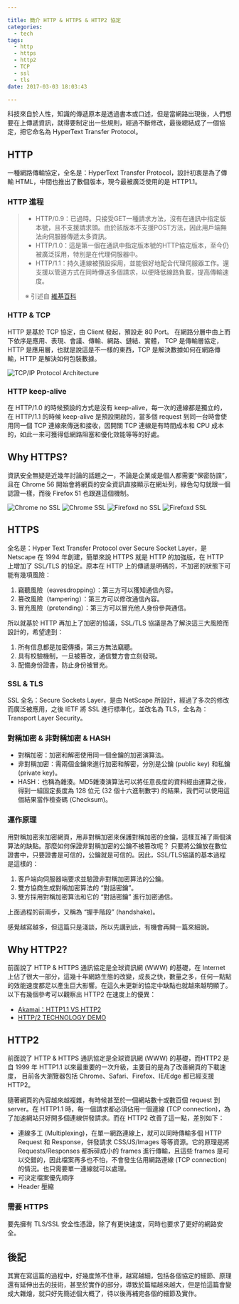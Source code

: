 ```yaml
---

title: 簡介 HTTP & HTTPS & HTTP2 協定
categories: 
  - tech
tags:
  - http
  - https
  - http2
  - TCP
  - ssl
  - tls
date: 2017-03-03 18:03:43

---
```



科技來自於人性，知識的傳遞原本是透過書本或口述，但是當網路出現後，人們想要在上傳遞資訊，就得要制定出一些規則，經過不斷修改，最後總結成了一個協定，把它命名為 HyperText Transfer Protocol。

## HTTP ##

一種網路傳輸協定，全名是：HyperText Transfer Protocol，設計初衷是為了傳輸 HTML，中間也推出了數個版本，現今最被廣泛使用的是 HTTP1.1。

### HTTP 進程 ###

> - HTTP/0.9：已過時。只接受GET一種請求方法，沒有在通訊中指定版本號，且不支援請求頭。由於該版本不支援POST方法，因此用戶端無法向伺服器傳遞太多資訊。
> - HTTP/1.0：這是第一個在通訊中指定版本號的HTTP協定版本，至今仍被廣泛採用，特別是在代理伺服器中。
> - HTTP/1.1：持久連線被預設採用，並能很好地配合代理伺服器工作。還支援以管道方式在同時傳送多個請求，以便降低線路負載，提高傳輸速度。
>
> ※ 引述自 [維基百科](https://zh.wikipedia.org/wiki/%E8%B6%85%E6%96%87%E6%9C%AC%E4%BC%A0%E8%BE%93%E5%8D%8F%E8%AE%AE)

<!-- more -->

### HTTP & TCP ###

HTTP 是基於 TCP 協定，由 Client 發起，預設走 80 Port。
在網路分層中由上而下依序是應用、表現、會議、傳輸、網路、鏈結、實體， TCP 是傳輸層協定，HTTP 是應用層，也就是說這是不一樣的東西，TCP 是解決數據如何在網路傳輸，HTTP 是解決如何包裝數據。

![TCP/IP Protocol Architecture](TCPIP-Protocol-Architecture.gif)

### HTTP keep-alive ###

在 HTTP/1.0 的時候預設的方式是沒有 keep-alive，每一次的連線都是獨立的，在 HTTP/1.1 的時候 keep-alive 是預設開啟的，當多個 request 到同一台時會使用同一個 TCP 連線來傳送和接收，因開關 TCP 連線是有時間成本和 CPU 成本的，如此一來可獲得低網路阻塞和優化效能等等的好處。

## Why HTTPS? ##

資訊安全無疑是近幾年討論的話題之一，不論是企業或是個人都需要“保密防諜”，且在 Chrome 56 開始會將網頁的安全資訊直接顯示在網址列，綠色勾勾就跟一個認證一樣，而後 Firefox 51 也跟進這個機制。

![Chrome no SSL](chrome-no-ssl.png)
![Chrome SSL](chrome-ssl.png)
![Firefoxd no SSL](firefox-no-ssl.png)
![Firefoxd SSL](firefox-ssl.png)

## HTTPS ##

全名是：Hyper Text Transfer Protocol over Secure Socket Layer，是 Netscape 在 1994 年創建，簡單來說 HTTPS 就是 HTTP 的加強版，在 HTTP 上增加了 SSL/TLS 的協定。原本在 HTTP 上的傳遞是明碼的，不加密的狀態下可能有幾項風險：

1. 竊聽風險（eavesdropping）：第三方可以獲知通信內容。
2. 篡改風險（tampering）：第三方可以修改通信內容。
3. 冒充風險（pretending）：第三方可以冒充他人身份參與通信。

所以就基於 HTTP 再加上了加密的協議，SSL/TLS 協議是為了解決這三大風險而設計的，希望達到：

1. 所有信息都是加密傳播，第三方無法竊聽。
2. 具有校驗機制，一旦被篡改，通信雙方會立刻發現。
3. 配備身份證書，防止身份被冒充。

### SSL & TLS ###

SSL 全名：Secure Sockets Layer，是由 NetScape 所設計，經過了多次的修改而廣泛被應用，之後 IETF 將 SSL 進行標準化，並改名為 TLS，全名為：Transport Layer Security。

### 對稱加密 & 非對稱加密 & HASH ###

- 對稱加密：加密和解密使用同一個金鑰的加密演算法。
- 非對稱加密：需兩個金鑰來進行加密和解密，分別是公鑰 (public key) 和私鑰 (private key)。
- HASH：也稱為雜湊。MD5雜湊演算法可以將任意長度的資料經由運算之後，得到一組固定長度為 128 位元 (32 個十六進制數字) 的結果，我們可以使用這個結果當作檢查碼 (Checksum)。

### 運作原理 ###

用對稱加密來加密網頁，用非對稱加密來保護對稱加密的金鑰，這樣互補了兩個演算法的缺點。那麼如何保證非對稱加密的公鑰不被篡改呢？ 只要將公鑰放在數位證書中，只要證書是可信的，公鑰就是可信的。因此，SSL/TLS協議的基本過程是這樣的：

1. 客戶端向伺服器端要求並驗證非對稱加密算法的公鑰。
2. 雙方協商生成對稱加密算法的 “對話密鑰”。
3. 雙方採用對稱加密算法和它的 “對話密鑰” 進行加密通信。

上面過程的前兩步，又稱為 “握手階段” (handshake)。

感覺越寫越多，但這篇只是淺談，所以先講到此，有機會再開一篇來細說。

## Why HTTP2? ##

前面說了 HTTP & HTTPS 通訊協定是全球資訊網 (WWW) 的基礎，在 Internet 上佔了很大一部分，這幾十年網路生態的改變，成長之快，數量之多，任何一點點的效能速度都足以產生巨大影響。在這久未更新的協定中缺點也就越來越明顯了。以下有幾個參考可以觀察出 HTTP2 在速度上的優異：

- [Akamai：HTTP1.1 VS HTTP2](https://http2.akamai.com/demo)
- [HTTP/2 TECHNOLOGY DEMO](http://www.http2demo.io/)


## HTTP2 ##

前面說了 HTTP & HTTPS 通訊協定是全球資訊網 (WWW) 的基礎，而HTTP2 是自 1999 年 HTTP1.1 以來最重要的一次升級，主要目的是為了改善網頁的下載速度， 目前各大瀏覽器包括 Chrome、Safari、Firefox、IE/Edge 都已經支援 HTTP2。

隨著網頁的內容越來越複雜，有時候甚至於一個網站數十或數百個 request 到 server。在 HTTP1.1 時，每一個請求都必須佔用一個連線 (TCP connection)，為了加速網站只好開多個連線併發請求。而在 HTTP2 改善了這一點，差別如下：

- 連線多工 (Multiplexing)，在單一網路連線上，就可以同時傳輸多個 HTTP Request 和 Response，併發請求 CSS/JS/Images 等等資源。它的原理是將 Requests/Responses 都拆碎成小的 frames 進行傳輸，且這些 frames 是可以交錯的，因此檔案再多也不怕，不會發生佔用網路連線 (TCP connection) 的情況。也只需要單一連線就可以處理。
- 可決定檔案優先順序
- Header 壓縮

### 需要 HTTPS ###

要先擁有 TLS/SSL 安全性憑證，除了有更快速度，同時也要求了更好的網路安全。

## 後記 ##

其實在寫這篇的過程中，好幾度煞不住車，越寫越細，包括各個協定的細節、原理還有延伸出去的技術，甚至於實作的部分，導致於篇幅越來越大，但是怕這篇會變成大雜燴，就只好先簡述個大概了，待以後再補完各個的細節及實作。